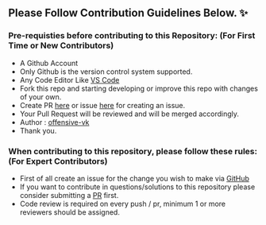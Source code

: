 ## Please Follow Contribution Guidelines Below. ✨

### Pre-requisties before contributing to this Repository: (For First Time or New Contributors)
- A Github Account
- Only Github is the version control system supported.
- Any Code Editor Like [VS Code](https://code.visualstudio.com/download)
- Fork this repo and starting developing or improve this repo with changes of your own.
- Create PR [here](https://github.com/offensive-vk/Python/pulls) or issue [here](https://github.com/offensive-vk/Python/issues) for creating an issue.
- Your Pull Request will be reviewed and will be merged accordingly.
- Author : [offensive-vk](https://github.com/offensive-vk/)
- Thank you.

### When contributing to this repository, please follow these rules: (For Expert Contributors)
- First of all create an issue for the change you wish to make via [GitHub](https://github.com/offensive-vk/Python/issues)
- If you want to contribute in questions/solutions to this repository please consider submitting a [PR](https://github.com/offensive-vk/Python/pulls) first.
- Code review is required on every push / pr, minimum 1 or more reviewers should be assigned.
